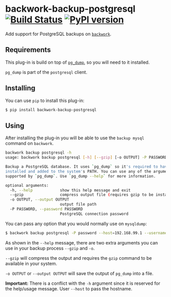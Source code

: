 # backwork-backup-postgresql [![Build Status](https://travis-ci.org/IBM/backwork-backup-postgresql.svg?branch=master)](https://travis-ci.org/IBM/backwork-backup-postgresql) [![PyPI version](https://badge.fury.io/py/backwork-backup-postgresql.svg)](https://badge.fury.io/py/backwork-backup-postgresql)
Add support for PostgreSQL backups on [`backwork`](https://github.ibm.com/apset/backwork).

## Requirements
This plug-in is build on top of [`pg_dump`](https://www.postgresql.org/docs/current/static/app-pgdump.html),
so you will need to it installed.

`pg_dump` is part of the `postgresql` client.

## Installing
You can use `pip` to install this plug-in:
```sh
$ pip install backwork-backup-postgresql
```

## Using
After installing the plug-in you will be able to use the `backup mysql` command
on `backwork`.

```sh
backwork backup postgresql -h
usage: backwork backup postgresql [-h] [--gzip] [-o OUTPUT] -P PASSWORD

Backup a PostgreSQL database. It uses `pg_dump` so it's required to have it
installed and added to the system's PATH. You can use any of the arguments
supported by `pg_dump`. Use `pg_dump --help` for more information.

optional arguments:
  -h, --help            show this help message and exit
  --gzip                compress output file (requires gzip to be installed)
  -o OUTPUT, --output OUTPUT
                        output file path
  -P PASSWORD, --password PASSWORD
                        PostgreSQL connection password
```

You can pass any option that you would normally use on `mysqldump`:

```sh
$ backwork backup postgresql -P password --host=192.168.99.1 --username=root --port=32769 --dbname=MY_DATABASE
```

As shown in the `--help` message, there are two extra arguments you can use in
your backup process `--gzip` and `-o`.

`--gzip` will compress the output and requires the `gzip` command to be
available in your system.

`-o OUTPUT` or `--output OUTPUT` will save the output of `pg_dump` into a
file.

**Important:** There is a conflict with the `-h` argument since it is reserved
for the help/usage message. User `--host` to pass the hostname.
